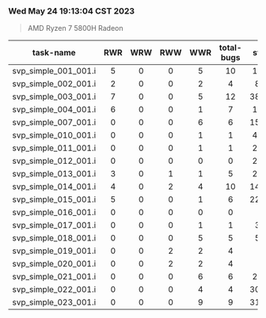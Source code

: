 ### Wed May 24 19:13:04 CST 2023
> AMD   Ryzen   7   5800H Radeon

| task-name | RWR | WRW | RWW | WWR | total-bugs| state | total time(ms) |
| :---: | :---: | :---: | :---: | :---: | :---: | :---: | :---: | 
| svp_simple_001_001.i | 5 | 0 | 0 | 5 | 10 | 1745 | 386 |
| svp_simple_002_001.i | 2 | 0 | 0 | 2 | 4 | 807 | 241 |
| svp_simple_003_001.i | 7 | 0 | 0 | 5 | 12 | 38077 | 8934 |
| svp_simple_004_001.i | 6 | 0 | 0 | 1 | 7 | 1424 | 454 |
| svp_simple_007_001.i | 0 | 0 | 0 | 6 | 6 | 15907 | 2893 |
| svp_simple_010_001.i | 0 | 0 | 0 | 1 | 1 | 4826 | 1125 |
| svp_simple_011_001.i | 0 | 0 | 0 | 1 | 1 | 2142 | 402 |
| svp_simple_012_001.i | 0 | 0 | 0 | 0 | 0 | 2484 | 385 |
| svp_simple_013_001.i | 3 | 0 | 1 | 1 | 5 | 2808 | 682 |
| svp_simple_014_001.i | 4 | 0 | 2 | 4 | 10 | 14853 | 3854 |
| svp_simple_015_001.i | 5 | 0 | 0 | 1 | 6 | 22809 | 6313 |
| svp_simple_016_001.i | 0 | 0 | 0 | 0 | 0 | 44 | 41 |
| svp_simple_017_001.i | 0 | 0 | 0 | 1 | 1 | 380 | 121 |
| svp_simple_018_001.i | 0 | 0 | 0 | 5 | 5 | 515 | 180 |
| svp_simple_019_001.i | 0 | 0 | 2 | 2 | 4 | 51 | 59 |
| svp_simple_020_001.i | 0 | 0 | 2 | 2 | 4 | 67 | 69 |
| svp_simple_021_001.i | 0 | 0 | 0 | 6 | 6 | 2110 | 521 |
| svp_simple_022_001.i | 0 | 0 | 0 | 4 | 4 | 30646 | 10663 |
| svp_simple_023_001.i | 0 | 0 | 0 | 9 | 9 | 31420 | 4255 |
